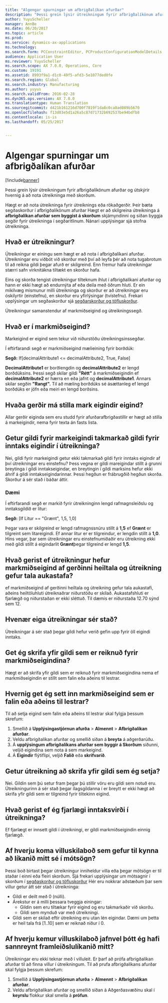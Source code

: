 ```yaml
---
title: "Algengar spurningar um afbrigðalíkan afurðar"
description: "Þessi grein lýsir útreikningum fyrir afbrigðalíkönum afurðar og útskýrir hvernig á að nota útreikninga með skorðum."
author: YuyuScheller
manager: AnnBe
ms.date: 06/20/2017
ms.topic: article
ms.prod: 
ms.service: dynamics-ax-applications
ms.technology: 
ms.search.form: PCConstraintEditor, PCProductConfigurationModelDetails, PCRuntimeConfigurator
audience: Application User
ms.reviewer: YuyuScheller
ms.search.scope: AX 7.0.0, Operations, Core
ms.custom: 19191
ms.assetid: 8993f9a1-d1c0-49f5-afd3-5e1077ded0fe
ms.search.region: Global
ms.search.industry: Manufacturing
ms.author: yuyus
ms.search.validFrom: 2016-02-28
ms.dyn365.ops.version: AX 7.0.0
ms.translationtype: Human Translation
ms.sourcegitcommit: d421b161216d700f7819f1da8c0ca8ad089b5670
ms.openlocfilehash: f13d03e5d1a26a5c87d71732b692537be94bdfb8
ms.contentlocale: is-is
ms.lasthandoff: 05/25/2017


---
```


# <a name="calculations-for-product-configuration-models-faq"></a>Algengar spurningar um afbrigðalíkan afurðar

[!include[banner](../includes/banner.md)]


Þessi grein lýsir útreikningum fyrir afbrigðalíkönum afurðar og útskýrir hvernig á að nota útreikninga með skorðum.

Hægt er að nota útreikninga fyrir útreiknings eða rökaðgerðir. Þeir bæta segðaskorður í afbrigðalíkönum afurðar Hægt er að skilgreina útreikninga á **afbrigðalíkan afurðar sem byggist á skorðum** skjámyndinni og síðan byggja segðir fyrir útreikninga í segðaritlinum. Nánari upplýsingar sjá stofna útreikninga.

## <a name="what-is-a-calculation"></a>Hvað er útreikningur?
Útreikningur er einingu sem hægt er að nota í afbrigðalíkani afurðar. Útreikningar eru viðbót við skorður með því að leyfa þér að nota tugabrotum til að reikna gildi þegar afurð er skilgreind. Enn fremur hafa útreikningar stærri safn virknitákna tiltækt en skorður hafa.  

Eins og skorða tengist útreikningur tilteknum íhlut í afbrigðalíkani afurðar og hann er ekki hægt að endurnýta af eða deila með öðrum hluti. Er ein mikilvæg mismunur milli útreikninga og skorður er að útreikningar eru óskilyrtir (einstefnu), en skorður eru yfirlýsingar (tvístefnu). Frekari upplýsingar um segðaskorður sjá [segðarskorður og töfluskorður](expression-constraints-table-constraints-product-configuration-models.md).  

Útreikningur samanstendur af markmiðseigind og útreikningssegð.

## <a name="what-is-a-target-attribute"></a>Hvað er í markmiðseigind?
Markeigind er eigind sem tekur við niðurstöðu útreikningsinssegðar.  

Í eftirfarandi segð er markmiðseigind mælieining fyrir borðdúk:  

**Segð:** If\[decimalAttribute1 &lt;= decimalAttribute2, True, False\]  

**DecimalAttribute1** er borðlengdin og **decimalAttribute2** er lengd borðdúksins. Þessi segð skilar gildi **"Rétt"** á markmiðseigindin ef **decimalAttribute2** er hærra en eða jafnt og **decimalAttribute1**. Annars skilar segðin **"Rangt".** Til að mæling borðdúks sé ásættanleg ef lengd borðdúks er jöfn eða meiri en lengd borðsins.

## <a name="what-attribute-types-can-be-set-to-target-attributes"></a>Hvaða gerðir má stilla mark eigindir eigind?
Allar gerðir eiginda sem eru studd fyrir afurðarafbrigðastillir er hægt að stilla á markeigindir, nema fyrir texta án fasts lista.

## <a name="can-the-value-of-a-target-attribute-restrict-the-values-of-the-input-attributes-in-a-calculation"></a>Getur gildi fyrir markeigindi takmarkað gildi fyrir inntaks eigindir í útreikninga?
Nei, gildi fyrir markeigindi getur ekki takmarkað gildi fyrir inntaks eigindir af því útreikningar eru einstefnu? Þess vegna er gildi mareigindar stillt á grunni breytinga í gildi inntakseigindar, en breytingin í gildi marksins hefur ekki áhrif á gildi inntakseigindarinnar. Þessi hegðun er frábrugðið hegðun skorða. Skorður á sér stað í báðar áttir.

### <a name="example"></a>Dæmi

Í eftirfarandi segð er markið fyrir útreikninginn lengd rafmagnsleiðslu og inntaksgildið er litur:  

**Segð:** \[If Litur == "Grænt", 1,5, 1,0\]  

Þegar vara er skilgreind er lengd rafmagnssnúru stillt á **1,5** ef **Grænt** er tilgreint sem litareigindi. Ef annar litur er er tilgreindur, er lengdin stillt á **1,0**. Hins vegar, þar sem útreikningar eru einstefnumiðaðir eru útreikning ekki með gildi stillt á eigindarlit **Grænt**þegar tilgreind er lengd **1,5**.

## <a name="what-happens-if-a-calculation-has-a-target-attribute-of-the-integer-type-but-a-calculation-generates-a-decimal-number"></a>Hvað gerist ef útreikningur hefur markmiðseigind af gerðinni heiltala og útreikning gefur tala aukastafa?
ef markmiðseigind af gerðinni heiltala og útreikning gefur tala aukastafi, aðeins heiltöluhluti útreiknaðrar niðurstöðu er skilað. Aukastafshluti er fjarlægð og niðurstaðan er ekki sléttuð. Til dæmis er niðurstaða 12.70 sýnd sem 12.

## <a name="when-do-calculations-occur"></a>Hvenær eiga útreikningar sér stað?
Útreikningar á sér stað þegar gildi hefur verið gefin upp fyrir öll eigindi inntaks.

## <a name="can-i-overwrite-the-value-that-is-calculated-for-the-target-attribute"></a>Get ég skrifa yfir gildi sem er reiknuð fyrir markmiðseigindina?
Hægt er að skrifa yfir gildi sem er reiknuð fyrir markmiðseigindina nema ef markmiðseigindin er stillt sem falin eða aðeins til lestrar.

## <a name="how-do-i-set-a-target-attribute-as-hidden-or-readonly"></a>Hvernig get ég sett inn markmiðseigind sem er falin eða aðeins til lestrar?
Til að setja eigind sem falin eða aðeins til lestrar skal fylgja þessum skrefum:

1.  Smellið á **Upplýsingastjórnun afurða** &gt; **Almennt** &gt; **Afbrigðalíkan afurðar**.
2.  Veldu afbrigðalíkan afurðar og smellið síðan á **breyta** á aðgerðarúðu.
3.  Á **upplýsingum afbrigðalíkans afurðar sem byggir á Skorðum** síðunni, veljið eigindina sem nota á sem markeigind.
4.  Á **Eigindir** flýtiflipi, veljið **Falið** eða **skrifvarið**.

## <a name="can-a-calculation-overwrite-the-values-that-i-set"></a>Getur útreikning að skrifa yfir gildi sem ég setja?
Nei. Gildin sem þú setur fram þegar þú stillir vöru eru gildi sem notuð eru. Útreikningurinn á sér stað þegar ílagsgildanna í er breytt er ekki hægt að skrifa yfir gildi sem er tilgreind fyrir tiltekinn eigind.

## <a name="what-happens-if-i-remove-an-input-value-in-a-calculation"></a>Hvað gerist ef ég fjarlægi inntaksvirði í útreikninga?
Ef fjarlægt er innsett gildi í útreikningi, er gildi markmiðseigindin einnig fjarlægð.

## <a name="why-do-i-receive-an-error-message-that-says-that-my-model-is-in-contradiction"></a>Af hverju koma villuskilaboð sem gefur til kynna að líkanið mitt sé í mótsögn?
Þessi boð birtast þegar útreikningur inniheldur villa eða þegar mótsögn er til staðar í einni eða fleiri skorðum. Sjá frekari upplýsingar um mótsagnir í skorðum í  [segðaskorður og töfluskorður](expression-constraints-table-constraints-product-configuration-models.md) Hér eru nokkrar aðstæðum þar sem villur getur átt sér stað í útreikninga:

-   Gildi er deilt með 0 (núlli).
-   Árekstur er á milli þessara tveggja einingar:
    -   Gildin sem eru tiltækar fyrir eigind og eru takmarkaðir við skorðu.
    -   Gildi sem mynduð var með útreikningi.
-   Gildi sem er skilað eftir útreikning eru utan lén eigindar. Dæmi um þetta er heil tala frá \[1..10\] sem er reiknað niður í 0.

## <a name="why-do-i-receive-an-error-message-even-though-i-successfully-validated-my-product-model"></a>Af hverju kemur villuskilaboð jafnvel þótt ég hafi sannreynt framleiðslulíkanið mitt?
Útreikningar eru ekki teknar með í villuleit. Er þarf að prófa afbrigðalíkan afurðar til að finna villur í útreikningum. Til að prufa afbrigðalíkans afurðar skal fylgja þessum skrefum:

1.  Smellið á **Upplýsingastjórnun afurða** &gt; **Almennt** &gt; **Afbrigðalíkan afurðar**.
2.  Veldu afbrigðalíkan afurðar og smellið síðan á Aðgerðasvæðinu skal í **keyrslu** flokkur skal smella á **prófun**.





